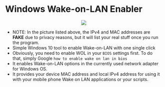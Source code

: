 # Windows Wake-on-LAN Enabler

<p align="center">
  <img src="https://i.imgur.com/QsLIJI4.png"><br/>
</p>

* NOTE: In the picture listed above, the IPv4 and MAC addresses are **FAKE** due to privacy reasons, but it will list your real stuff once you run the program.
* Simple Windows 10 tool to enable Wake-on-LAN with one single click
* Obviously, you need to enable WOL in your `BIOS` settings first. To do that, simply Google `how to enable wake on lan in bios`
* It enables Wake-on-LAN options in the currently used network adapter for Windows OS.
* It provides your device MAC address and local IPv4 address for using it with your mobile phone Wake on LAN applications or your scripts.
